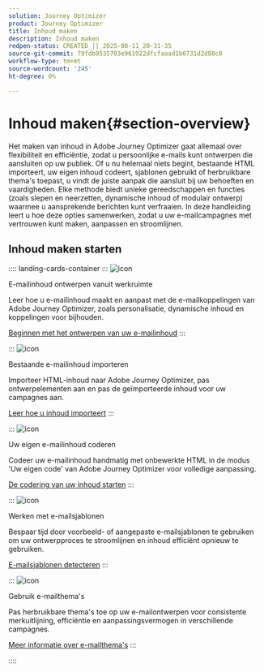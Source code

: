 ```yaml
---
solution: Journey Optimizer
product: Journey Optimizer
title: Inhoud maken
description: Inhoud maken
redpen-status: CREATED_||_2025-08-11_20-31-35
source-git-commit: 79fdb9535703e961922dfcfaaad1b6731d2d88c0
workflow-type: tm+mt
source-wordcount: '245'
ht-degree: 0%

---
```



# Inhoud maken{#section-overview}

Het maken van inhoud in Adobe Journey Optimizer gaat allemaal over flexibiliteit en efficiëntie, zodat u persoonlijke e-mails kunt ontwerpen die aansluiten op uw publiek. Of u nu helemaal niets begint, bestaande HTML importeert, uw eigen inhoud codeert, sjablonen gebruikt of herbruikbare thema&#39;s toepast, u vindt de juiste aanpak die aansluit bij uw behoeften en vaardigheden. Elke methode biedt unieke gereedschappen en functies (zoals slepen en neerzetten, dynamische inhoud of modulair ontwerp) waarmee u aansprekende berichten kunt verfraaien. In deze handleiding leert u hoe deze opties samenwerken, zodat u uw e-mailcampagnes met vertrouwen kunt maken, aanpassen en stroomlijnen.

## Inhoud maken starten

:::: landing-cards-container
:::
![icon]( https://cdn.experienceleague.adobe.com/icons/circle-play.svg)

E-mailinhoud ontwerpen vanuit werkruimte

Leer hoe u e-mailinhoud maakt en aanpast met de e-mailkoppelingen van Adobe Journey Optimizer, zoals personalisatie, dynamische inhoud en koppelingen voor bijhouden.

[Beginnen met het ontwerpen van uw e-mailinhoud](../using/email/content-from-scratch.md)
:::

:::
![icon]( https://cdn.experienceleague.adobe.com/icons/list-check.svg)

Bestaande e-mailinhoud importeren

Importeer HTML-inhoud naar Adobe Journey Optimizer, pas ontwerpelementen aan en pas de geïmporteerde inhoud voor uw campagnes aan.

[Leer hoe u inhoud importeert](../using/email/existing-content.md)
:::

:::
![icon]( https://cdn.experienceleague.adobe.com/icons/code-branch.svg)

Uw eigen e-mailinhoud coderen

Codeer uw e-mailinhoud handmatig met onbewerkte HTML in de modus &#39;Uw eigen code&#39; van Adobe Journey Optimizer voor volledige aanpassing.

[De codering van uw inhoud starten](../using/email/code-content.md)
:::

:::
![icon]( https://cdn.experienceleague.adobe.com/icons/puzzle-piece.svg)

Werken met e-mailsjablonen

Bespaar tijd door voorbeeld- of aangepaste e-mailsjablonen te gebruiken om uw ontwerpproces te stroomlijnen en inhoud efficiënt opnieuw te gebruiken.

[E-mailsjablonen detecteren](../using/email/use-email-templates.md)
:::

:::
![icon]( https://cdn.experienceleague.adobe.com/icons/gear.svg)

Gebruik e-mailthema&#39;s

Pas herbruikbare thema&#39;s toe op uw e-mailontwerpen voor consistente merkuitlijning, efficiëntie en aanpassingsvermogen in verschillende campagnes.

[Meer informatie over e-mailthema&#39;s](../using/email/apply-email-themes.md)
:::

::::
